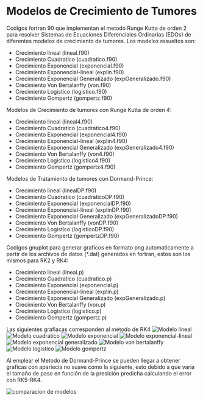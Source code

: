 # Modelos de Crecimiento de Tumores
Codigos fortran 90 que implementan el metodo Runge Kutta de orden 2 para resolver Sistemas de Ecuaciones Diferenciales Ordinarias (EDOs) de diferentes modelos de crecimiento de tumores.
Los modelos resueltos son:

+ Crecimiento lineal (lineal.f90)
+ Crecimiento Cuadratico (cuadratico.f90)
+ Crecimiento Exponencial (exponencial.f90)
+ Crecimiento Exponencial-lineal (explin.f90)
+ Crecimiento Exponencial Generalizado (expGeneralizado.f90)
+ Crecimiento Von Bertalanffy (von.f90)
+ Crecimiento Logistico (logistico.f90)
+ Crecimiento Gompertz (gompertz.f90)

Modelos de Crecimiento de tumores con Runge Kutta de orden 4:

+ Crecimiento lineal (lineal4.f90)
+ Crecimiento Cuadratico (cuadratico4.f90)
+ Crecimiento Exponencial (exponencial4.f90)
+ Crecimiento Exponencial-lineal (explin4.f90)
+ Crecimiento Exponencial Generalizado (expGeneralizado4.f90)
+ Crecimiento Von Bertalanffy (von4.f90)
+ Crecimiento Logistico (logistico4.f90)
+ Crecimiento Gompertz (gompertz4.f90)

Modelos de Tratamiento de tumores con Dormand-Prince:

+ Crecimiento lineal (linealDP.f90)
+ Crecimiento Cuadratico (cuadraticoDP.f90)
+ Crecimiento Exponencial (exponencialDP.f90)
+ Crecimiento Exponencial-lineal (explinDP.f90)
+ Crecimiento Exponencial Generalizado (expGeneralizadoDP.f90)
+ Crecimiento Von Bertalanffy (vonDP.f90)
+ Crecimiento Logistico (logisticoDP.f90)
+ Crecimiento Gompertz (gompertzDP.f90)

Codigos gnuplot para generar graficos en formato png automaticamente a partir de los archivos de datos (*.dat) generados en fortran, estos son los mismos para RK2 y RK4:

+ Crecimiento lineal (lineal.p)
+ Crecimiento Cuadratico (cuadratico.p)
+ Crecimiento Exponencial (exponencial.p)
+ Crecimiento Exponencial-lineal (explin.p)
+ Crecimiento Exponencial Generalizado (expGeneralizado.p)
+ Crecimiento Von Bertalanffy (von.p)
+ Crecimiento Logistico (logistico.p)
+ Crecimiento Gompertz (gompertz.p)

Las siguientes grafiacas corresponden al método de RK4
![Modelo lineal](https://github.com/Cygnus000/crecimiento/blob/main/lineal.png)
![Modelo cuadratico](https://github.com/Cygnus000/crecimiento/blob/main/cuadratico.png)
![Modelo exponencial](https://github.com/Cygnus000/crecimiento/blob/main/exponencial.png)
![Modelo exponencial-lineal](https://github.com/Cygnus000/crecimiento/blob/main/explin.png)
![Modelo exponencial generalizado](https://github.com/Cygnus000/crecimiento/blob/main/expGeneralizado.png)
![Modelo von bertalanffy](https://github.com/Cygnus000/crecimiento/blob/main/von.png)
![Modelo logistico](https://github.com/Cygnus000/crecimiento/blob/main/logistico.png)
![Modelo gompertz](https://github.com/Cygnus000/crecimiento/blob/main/gompertz.png)

Al emplear el Metodo de Dormand-Prince se pueden llegar a obtener graficas con apariecia no suave como la siguiente, esto debido a que varia el tamaño de paso en función de la presición predicha calculando el error con RK5-RK4. 

![comparacion de modelos](https://github.com/Cygnus000/crecimiento/blob/main/cuadratico-comparacion.png)

